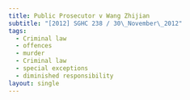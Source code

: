 ```yaml
---
title: Public Prosecutor v Wang Zhijian
subtitle: "[2012] SGHC 238 / 30\_November\_2012"
tags:
  - Criminal law
  - offences
  - murder
  - Criminal law
  - special exceptions
  - diminished responsibility
layout: single
---
```


